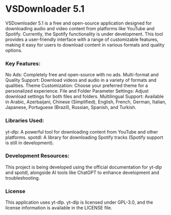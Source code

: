 # VSDownloader 5.1
VSDownloader 5.1 is a free and open-source application designed for downloading audio and video content from platforms like YouTube and Spotify. Currently, the Spotify functionality is under development. This tool provides a user-friendly interface with a range of customizable features, making it easy for users to download content in various formats and quality options.

### Key Features:
No Ads: Completely free and open-source with no ads.
Multi-format and Quality Support: Download videos and audio in a variety of formats and qualities.
Theme Customization: Choose your preferred theme for a personalized experience.
File and Folder Parameter Settings: Adjust download settings for both files and folders.
Multilingual Support: Available in Arabic, Azerbaijani, Chinese (Simplified), English, French, German, Italian, Japanese, Portuguese (Brazil), Russian, Spanish, and Turkish.

### Libraries Used:
yt-dlp: A powerful tool for downloading content from YouTube and other platforms.
spotdl: A library for downloading Spotify tracks (Spotify support is still in development).

### Development Resources:
This project is being developed using the official documentation for yt-dlp and spotdl, alongside AI tools like ChatGPT to enhance development and troubleshooting.

### License
This application uses yt-dlp. yt-dlp is licensed under GPL-3.0, and the license information is available in the LICENSE file.
